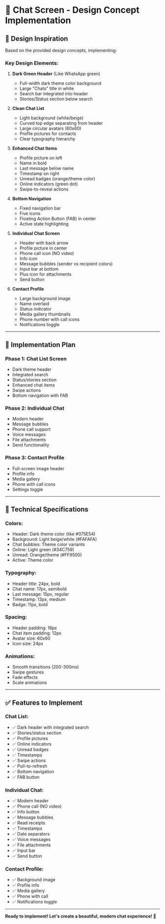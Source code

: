# 📱 Chat Screen - Design Concept Implementation

## 🎨 **Design Inspiration**

Based on the provided design concepts, implementing:

### **Key Design Elements:**

1. **Dark Green Header** (Like WhatsApp green)
   - Full-width dark theme color background
   - Large "Chats" title in white
   - Search bar integrated into header
   - Stories/Status section below search

2. **Clean Chat List**
   - Light background (white/beige)
   - Curved top edge separating from header
   - Large circular avatars (60x60)
   - Profile pictures for contacts
   - Clear typography hierarchy

3. **Enhanced Chat Items**
   - Profile picture on left
   - Name in bold
   - Last message below name
   - Timestamp on right
   - Unread badges (orange/theme color)
   - Online indicators (green dot)
   - Swipe-to-reveal actions

4. **Bottom Navigation**
   - Fixed navigation bar
   - Five icons
   - Floating Action Button (FAB) in center
   - Active state highlighting

5. **Individual Chat Screen**
   - Header with back arrow
   - Profile picture in center
   - Phone call icon (NO video)
   - Info icon
   - Message bubbles (sender vs recipient colors)
   - Input bar at bottom
   - Plus icon for attachments
   - Send button

6. **Contact Profile**
   - Large background image
   - Name overlaid
   - Status indicator
   - Media gallery thumbnails
   - Phone number with call icons
   - Notifications toggle

---

## 🎯 **Implementation Plan**

### **Phase 1: Chat List Screen**
- Dark theme header
- Integrated search
- Status/stories section
- Enhanced chat items
- Swipe actions
- Bottom navigation with FAB

### **Phase 2: Individual Chat**
- Modern header
- Message bubbles
- Phone call support
- Voice messages
- File attachments
- Send functionality

### **Phase 3: Contact Profile**
- Full-screen image header
- Profile info
- Media gallery
- Phone with call icons
- Settings toggle

---

## 🔧 **Technical Specifications**

### **Colors:**
- Header: Dark theme color (like #075E54)
- Background: Light beige/white (#FAFAFA)
- Chat bubbles: Theme color variants
- Online: Light green (#34C759)
- Unread: Orange/theme (#FF9500)
- Active: Theme color

### **Typography:**
- Header title: 24px, bold
- Chat name: 17px, semibold
- Last message: 15px, regular
- Timestamp: 13px, medium
- Badge: 11px, bold

### **Spacing:**
- Header padding: 16px
- Chat item padding: 12px
- Avatar size: 60x60
- Icon size: 24px

### **Animations:**
- Smooth transitions (200-300ms)
- Swipe gestures
- Fade effects
- Scale animations

---

## ✅ **Features to Implement**

### **Chat List:**
- ✅ Dark header with integrated search
- ✅ Stories/status section
- ✅ Profile pictures
- ✅ Online indicators
- ✅ Unread badges
- ✅ Timestamps
- ✅ Swipe actions
- ✅ Pull-to-refresh
- ✅ Bottom navigation
- ✅ FAB button

### **Individual Chat:**
- ✅ Modern header
- ✅ Phone call (NO video)
- ✅ Info button
- ✅ Message bubbles
- ✅ Read receipts
- ✅ Timestamps
- ✅ Date separators
- ✅ Voice messages
- ✅ File attachments
- ✅ Input bar
- ✅ Send button

### **Contact Profile:**
- ✅ Background image
- ✅ Profile info
- ✅ Media gallery
- ✅ Phone with call
- ✅ Notifications toggle

---

**Ready to implement! Let's create a beautiful, modern chat experience! 🚀**


